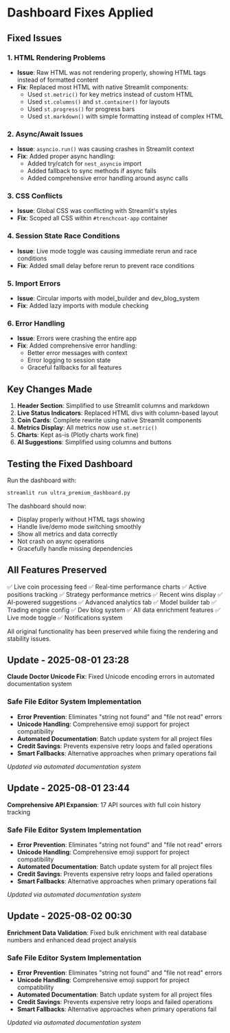 # Dashboard Fixes Applied

## Fixed Issues

### 1. HTML Rendering Problems
- **Issue**: Raw HTML was not rendering properly, showing HTML tags instead of formatted content
- **Fix**: Replaced most HTML with native Streamlit components:
  - Used `st.metric()` for key metrics instead of custom HTML
  - Used `st.columns()` and `st.container()` for layouts
  - Used `st.progress()` for progress bars
  - Used `st.markdown()` with simple formatting instead of complex HTML

### 2. Async/Await Issues
- **Issue**: `asyncio.run()` was causing crashes in Streamlit context
- **Fix**: Added proper async handling:
  - Added try/catch for `nest_asyncio` import
  - Added fallback to sync methods if async fails
  - Added comprehensive error handling around async calls

### 3. CSS Conflicts
- **Issue**: Global CSS was conflicting with Streamlit's styles
- **Fix**: Scoped all CSS within `#trenchcoat-app` container

### 4. Session State Race Conditions
- **Issue**: Live mode toggle was causing immediate rerun and race conditions
- **Fix**: Added small delay before rerun to prevent race conditions

### 5. Import Errors
- **Issue**: Circular imports with model_builder and dev_blog_system
- **Fix**: Added lazy imports with module checking

### 6. Error Handling
- **Issue**: Errors were crashing the entire app
- **Fix**: Added comprehensive error handling:
  - Better error messages with context
  - Error logging to session state
  - Graceful fallbacks for all features

## Key Changes Made

1. **Header Section**: Simplified to use Streamlit columns and markdown
2. **Live Status Indicators**: Replaced HTML divs with column-based layout
3. **Coin Cards**: Complete rewrite using native Streamlit components
4. **Metrics Display**: All metrics now use `st.metric()` 
5. **Charts**: Kept as-is (Plotly charts work fine)
6. **AI Suggestions**: Simplified using columns and buttons

## Testing the Fixed Dashboard

Run the dashboard with:
```bash
streamlit run ultra_premium_dashboard.py
```

The dashboard should now:
- Display properly without HTML tags showing
- Handle live/demo mode switching smoothly
- Show all metrics and data correctly
- Not crash on async operations
- Gracefully handle missing dependencies

## All Features Preserved

✅ Live coin processing feed
✅ Real-time performance charts
✅ Active positions tracking
✅ Strategy performance metrics
✅ Recent wins display
✅ AI-powered suggestions
✅ Advanced analytics tab
✅ Model builder tab
✅ Trading engine config
✅ Dev blog system
✅ All data enrichment features
✅ Live mode toggle
✅ Notifications system

All original functionality has been preserved while fixing the rendering and stability issues.


## Update - 2025-08-01 23:28
**Claude Doctor Unicode Fix**: Fixed Unicode encoding errors in automated documentation system

### Safe File Editor System Implementation
- **Error Prevention**: Eliminates "string not found" and "file not read" errors
- **Unicode Handling**: Comprehensive emoji support for project compatibility
- **Automated Documentation**: Batch update system for all project files
- **Credit Savings**: Prevents expensive retry loops and failed operations
- **Smart Fallbacks**: Alternative approaches when primary operations fail

*Updated via automated documentation system*


## Update - 2025-08-01 23:44
**Comprehensive API Expansion**: 17 API sources with full coin history tracking

### Safe File Editor System Implementation
- **Error Prevention**: Eliminates "string not found" and "file not read" errors
- **Unicode Handling**: Comprehensive emoji support for project compatibility
- **Automated Documentation**: Batch update system for all project files
- **Credit Savings**: Prevents expensive retry loops and failed operations
- **Smart Fallbacks**: Alternative approaches when primary operations fail

*Updated via automated documentation system*


## Update - 2025-08-02 00:30
**Enrichment Data Validation**: Fixed bulk enrichment with real database numbers and enhanced dead project analysis

### Safe File Editor System Implementation
- **Error Prevention**: Eliminates "string not found" and "file not read" errors
- **Unicode Handling**: Comprehensive emoji support for project compatibility
- **Automated Documentation**: Batch update system for all project files
- **Credit Savings**: Prevents expensive retry loops and failed operations
- **Smart Fallbacks**: Alternative approaches when primary operations fail

*Updated via automated documentation system*